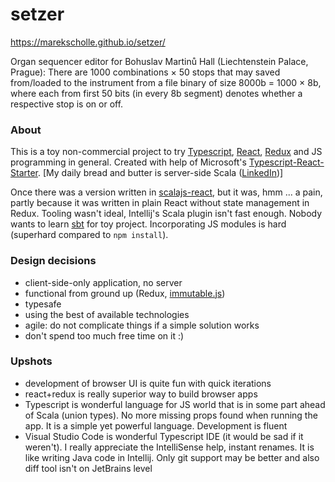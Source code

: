 # setzer

https://marekscholle.github.io/setzer/

Organ sequencer editor for Bohuslav Martinů Hall (Liechtenstein Palace, Prague): There are 1000 combinations × 50 stops that may saved from/loaded to the instrument from a file binary of size 8000b = 1000 × 8b, where each from first 50 bits (in every 8b segment) denotes whether a respective stop is on or off.

### About

This is a toy non-commercial project to try [Typescript](https://www.typescriptlang.org/), [React](https://reactjs.org/), [Redux](https://redux.js.org/) and JS programming in general. Created with help of Microsoft's [Typescript-React-Starter](https://github.com/Microsoft/TypeScript-React-Starter). [My daily bread and butter is server-side Scala ([LinkedIn](https://www.linkedin.com/in/marek-scholle-83a44a156/))]

Once there was a version written in [scalajs-react](https://github.com/japgolly/scalajs-react), but it was, hmm ... a pain, partly because it was written in plain React without state management in Redux. Tooling wasn't ideal, Intellij's Scala plugin isn't fast enough. Nobody wants to learn [sbt](https://www.scala-sbt.org/) for toy project. Incorporating JS modules is hard (superhard compared to `npm install`).

### Design decisions

* client-side-only application, no server
* functional from ground up (Redux, [immutable.js](https://facebook.github.io/immutable-js/))
* typesafe
* using the best of available technologies
* agile: do not complicate things if a simple solution works
* don't spend too much free time on it :)

### Upshots

* development of browser UI is quite fun with quick iterations
* react+redux is really superior way to build browser apps
* Typescript is wonderful language for JS world that is in some part ahead of Scala (union types). No more missing props found when running the app. It is a simple yet powerful language. Development is fluent
* Visual Studio Code is wonderful Typescript IDE (it would be sad if it weren't). I really appreciate the IntelliSense help, instant renames. It is like writing Java code in Intellij. Only git support may be better and also diff tool isn't on JetBrains level
